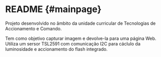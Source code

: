 README {#mainpage}
=========

Projeto desenvolvido no âmbito da unidade curricular de Tecnologias de Accionamento e Comando.

Tem como objetivo capturar imagem e devolve-la para uma página Web.
Utiliza um sersor TSL2591 com comunicação I2C para cáclulo da luminosidade e accionamento do flash integrado.